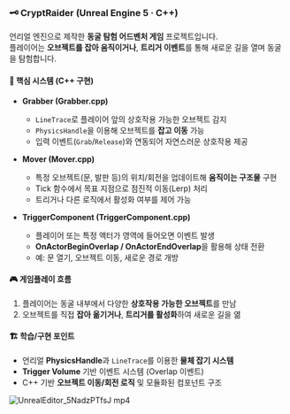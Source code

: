 ### 🗝️ CryptRaider (Unreal Engine 5 · C++)

언리얼 엔진으로 제작한 **동굴 탐험 어드벤처 게임** 프로젝트입니다.  
플레이어는 **오브젝트를 잡아 움직이거나**, **트리거 이벤트**를 통해 새로운 길을 열며 동굴을 탐험합니다.  

#### 🧩 핵심 시스템 (C++ 구현)

- **Grabber (Grabber.cpp)**  
  - `LineTrace`로 플레이어 앞의 상호작용 가능한 오브젝트 감지  
  - `PhysicsHandle`을 이용해 오브젝트를 **잡고 이동** 가능  
  - 입력 이벤트(`Grab`/`Release`)와 연동되어 자연스러운 상호작용 제공  

- **Mover (Mover.cpp)**  
  - 특정 오브젝트(문, 발판 등)의 위치/회전을 업데이트해 **움직이는 구조물** 구현  
  - Tick 함수에서 목표 지점으로 점진적 이동(Lerp) 처리  
  - 트리거나 다른 로직에서 활성화 여부를 제어 가능  

- **TriggerComponent (TriggerComponent.cpp)**  
  - 플레이어 또는 특정 액터가 영역에 들어오면 이벤트 발생  
  - **OnActorBeginOverlap / OnActorEndOverlap**을 활용해 상태 전환  
  - 예: 문 열기, 오브젝트 이동, 새로운 경로 개방  

#### 🎮 게임플레이 흐름
1. 플레이어는 동굴 내부에서 다양한 **상호작용 가능한 오브젝트**를 만남  
2. 오브젝트를 직접 **잡아 옮기거나**, **트리거를 활성화**하여 새로운 길을 엶  


#### 🏗️ 학습/구현 포인트
- 언리얼 **PhysicsHandle**과 `LineTrace`를 이용한 **물체 잡기 시스템**  
- **Trigger Volume** 기반 이벤트 시스템 (Overlap 이벤트)  
- C++ 기반 **오브젝트 이동/회전 로직** 및 모듈화된 컴포넌트 구조


![UnrealEditor_5NadzPTfsJ mp4](https://github.com/user-attachments/assets/10e164e5-8870-4e04-841a-966cd78917a6)
